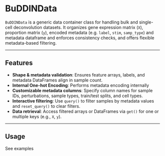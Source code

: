 # BuDDINData

`BuDDINData` is a generic data container class for handling bulk and single-cell deconvolution datasets. It organizes gene expression matrix (`X`), proportion matrix (`y`), encoded metadata (e.g. `label`, `stim`, `samp_type`) and metadata dataframe and enforces consistency checks, and offers flexible metadata-based filtering.

---

## Features

* **Shape & metadata validation**: Ensures feature arrays, labels, and metadata DataFrames align in sample count.
* **Internal One-hot Encoding**: Performs metadata encoding internally
* **Customizable metadata columns**: Specify column names for sample IDs, perturbations, sample types, train/test splits, and cell types.
* **Interactive filtering**: Use `query()` to filter samples by metadata values and `reset_query()` to clear filters.
* **Data retrieval**: Access filtered arrays or DataFrames via `get()` for one or multiple keys (e.g., `X`, `y`).

---

## Usage 
See examples